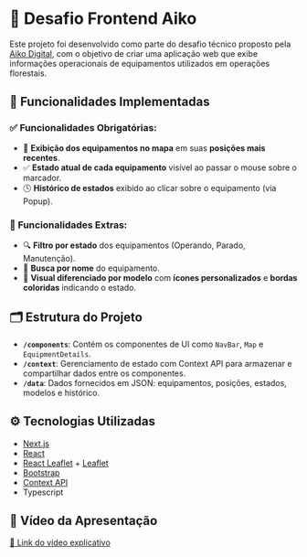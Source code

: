 # 🌲 Desafio Frontend Aiko

Este projeto foi desenvolvido como parte do desafio técnico proposto pela [Aiko Digital](https://aiko.digital/), com o objetivo de criar uma aplicação web que exibe informações operacionais de equipamentos utilizados em operações florestais.

## 🚀 Funcionalidades Implementadas

### ✅ Funcionalidades Obrigatórias:
- 📍 **Exibição dos equipamentos no mapa** em suas **posições mais recentes**.
- ✅ **Estado atual de cada equipamento** visível ao passar o mouse sobre o marcador.
- 🕓 **Histórico de estados** exibido ao clicar sobre o equipamento (via Popup).

### 🌟 Funcionalidades Extras:
- 🔍 **Filtro por estado** dos equipamentos (Operando, Parado, Manutenção).
- 🔎 **Busca por nome** do equipamento.
- 🧭 **Visual diferenciado por modelo** com **ícones personalizados** e **bordas coloridas** indicando o estado.

## 🗂️ Estrutura do Projeto

- **`/components`**: Contém os componentes de UI como `NavBar`, `Map` e `EquipmentDetails`.
- **`/context`**: Gerenciamento de estado com Context API para armazenar e compartilhar dados entre os componentes.
- **`/data`**: Dados fornecidos em JSON: equipamentos, posições, estados, modelos e histórico.

## ⚙️ Tecnologias Utilizadas

- [Next.js](https://nextjs.org/)
- [React](https://react.dev/)
- [React Leaflet](https://react-leaflet.js.org/) + [Leaflet](https://leafletjs.com/)
- [Bootstrap](https://getbootstrap.com/)
- [Context API](https://reactjs.org/docs/context.html)
- Typescript

## 🎥 Vídeo da Apresentação

[🔗 Link do vídeo explicativo ](https://drive.google.com/file/d/1BUKhidvnIduavB-IFTOAnZZlyo4lN8vj/view)